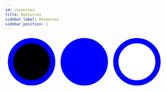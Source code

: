```yaml
---
id: resources
title: Resources
sidebar_label: Resources
sidebar_position: 1
---
```


[//]: # ()
[//]: # (<svg viewBox="0 0 20 10" xmlns="/img/icon/add.svg">)

[//]: # (  <rect x="11" y="1" width="8" height="8">)

[//]: # (    <title>I'm a square</title>)

[//]: # (  </rect>)

[//]: # (</svg>)

<svg viewBox="0 0 30 10" xmlns="http://www.w3.org/2000/svg">
  <circle id="myCircle" cx="5" cy="5" r="4" stroke="blue"/>
  <use href="#myCircle" x="10" fill="blue"/>
  <use href="#myCircle" x="20" fill="white" stroke="red"/>
</svg>
